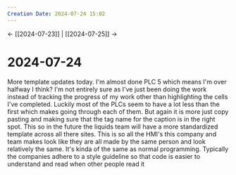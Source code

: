 ```yaml
---
Creation Date: 2024-07-24 15:02
---
```


<- [[2024-07-23]] | [[2024-07-25]]  ->

# 2024-07-24
More template updates today. I'm almost done PLC 5 which means I'm over halfway I think? I'm not entirely sure as I've just been doing the work instead of tracking the progress of my work other than highlighting the cells I've completed. Luckily most of the PLCs seem to have a lot less than the first which makes going through each of them.  But again it is more just copy pasting and making sure that the tag name for the caption is in the right spot. This so in the future the liquids team will have a more standardized template across all there sites. This is so all the HMI's this company and team makes look like they are all made by the same person and look relatively the same. It's kinda of the same as normal programming. Typically the companies adhere to a style guideline so that code is easier to understand and read when other people read it 